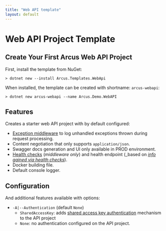 ```yaml
---
title: "Web API template"
layout: default
---
```


# Web API Project Template

## Create Your First Arcus Web API Project

First, install the template from NuGet:

```shell
> dotnet new --install Arcus.Templates.WebApi
```

When installed, the template can be created with shortname: `arcus-webapi`:

```shell
> dotnet new arcus-webapi --name Arcus.Demo.WebAPI
```


## Features

Creates a starter web API project with by default configured:
* [Exception middleware](https://webapi.arcus-azure.net/features/logging) to log unhandled exceptions thrown during request processing.
* Content negotiation that only supports `application/json`.
* Swagger docs generation and UI only available in PROD environment.
* [Health checks](https://docs.microsoft.com/en-us/aspnet/core/host-and-deploy/health-checks?view=aspnetcore-2.2) (_middleware only_) and health endpoint (_based on _[info gained via health checks](https://www.codit.eu/blog/documenting-asp-net-core-health-checks-with-openapi/)_).
* Docker building file.
* Default console logger.

## Configuration

And additional features available with options:
* `-A|--Authentication` (default `None`)
  * `SharedAccessKey`: adds [shared access key authentication](https://webapi.arcus-azure.net/features/security/auth/shared-access-key) mechanism to the API project
  * `None`: no authentication configured on the API project.
